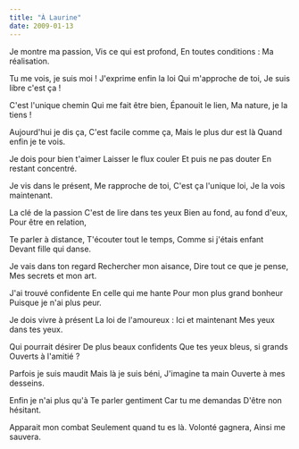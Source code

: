 ```yaml
---
title: "À Laurine"
date: 2009-01-13
---
```


Je montre ma passion,
Vis ce qui est profond,
En toutes conditions :
Ma réalisation.

Tu me vois, je suis moi !
J'exprime enfin la loi
Qui m'approche de toi,
Je suis libre c'est ça !

C'est l'unique chemin
Qui me fait être bien,
Épanouit le lien,
Ma nature, je la tiens !

Aujourd'hui je dis ça,
C'est facile comme ça,
Mais le plus dur est là
Quand enfin je te vois.

Je dois pour bien t'aimer
Laisser le flux couler
Et puis ne pas douter
En restant concentré.

Je vis dans le présent,
Me rapproche de toi,
C'est ça l'unique loi,
Je la vois maintenant.

La clé de la passion
C'est de lire dans tes yeux
Bien au fond, au fond d'eux,
Pour être en relation,

Te parler à distance,
T'écouter tout le temps,
Comme si j'étais enfant
Devant fille qui danse.

Je vais dans ton regard
Rechercher mon aisance,
Dire tout ce que je pense,
Mes secrets et mon art.

J'ai trouvé confidente
En celle qui me hante
Pour mon plus grand bonheur
Puisque je n'ai plus peur.

Je dois vivre à présent
La loi de l'amoureux :
Ici et maintenant
Mes yeux dans tes yeux.

Qui pourrait désirer
De plus beaux confidents
Que tes yeux bleus, si grands
Ouverts à l'amitié ?

Parfois je suis maudit
Mais là je suis béni,
J'imagine ta main
Ouverte à mes desseins.

Enfin je n'ai plus qu'à
Te parler gentiment
Car tu me demandas
D'être non hésitant.

Apparait mon combat
Seulement quand tu es là.
Volonté gagnera,
Ainsi me sauvera.
